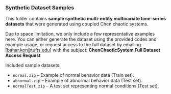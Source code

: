 ### Synthetic Dataset Samples

This folder contains **sample synthetic multi-entity multivariate time-series datasets** that were generated using coupled Chen chaotic systems.  

Due to space limitation, we only include a few representative examples here. You can either generate the dataset using the provided codes and example usage, or request access to the full dataset by emailing [bahar.kor@tufts.edu] with the subject: **ChenChaoticSystem Full Dataset Access Request**

Included sample datasets:

- `normal.zip` – Example of normal behavior data (Train set).  
- `abnormal.zip` – Example of abnormal behavior data (Test set).  
- `normalTest.zip` – A test set representing normal conditions (Test set).  
